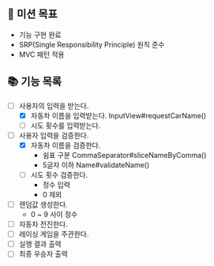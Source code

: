 ## 🧐 미션 목표
+ 기능 구현 완료
+ SRP(Single Responsibility Principle) 원칙 준수
+ MVC 패턴 적용

## 📚 기능 목록
- [ ] 사용자의 입력을 받는다.
  - [x] 자동차 이름을 입력받는다. InputView#requestCarName()
  - [ ] 시도 횟수를 입력받는다.
- [ ] 사용자 입력을 검증한다.
  - [x] 자동차 이름을 검증한다.
    - 쉼표 구분 CommaSeparator#sliceNameByComma()
    - 5글자 이하 Name#validateName()
  - [ ] 시도 횟수 검증한다.
    - 정수 입력
    - 0 제외
- [ ] 랜덤값 생성한다.
  - 0 ~ 9 사이 정수
- [ ] 자동차 전진한다.
- [ ] 레이싱 게임을 주관한다.
- [ ] 실행 결과 출력
- [ ] 최종 우승자 출력